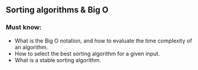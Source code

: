 ## Sorting algorithms & Big O
### Must know:
+ What is the Big O notation, and how to evaluate the time complexity of an algorithm.
+ How to select the best sorting algorithm for a given input.
+ What is a stable sorting algorithm.
